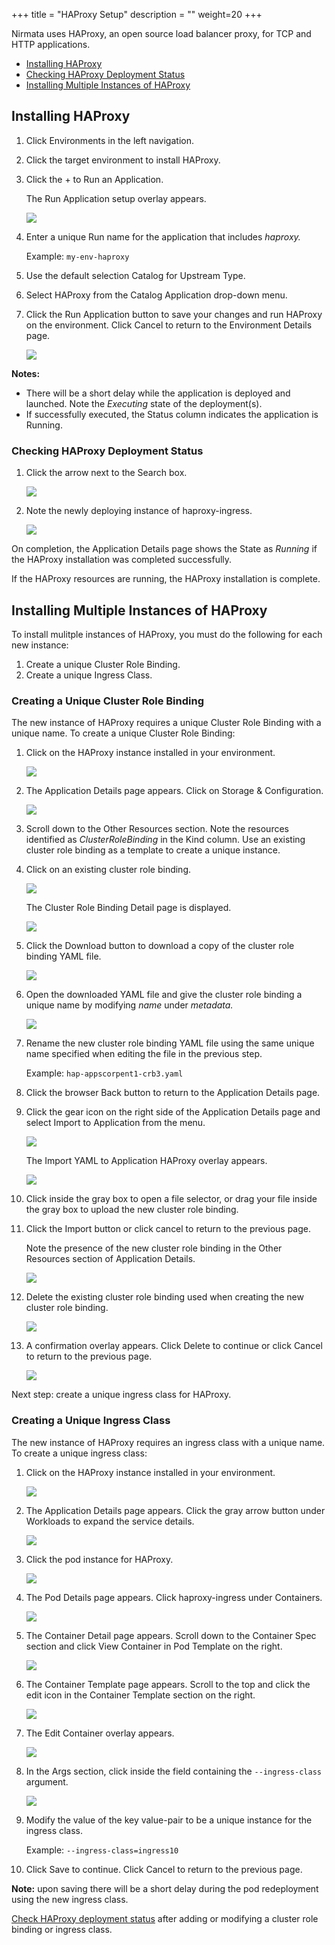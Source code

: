 +++
title = "HAProxy Setup"
description = ""
weight=20
+++

Nirmata uses HAProxy, an open source load balancer proxy, for TCP and HTTP applications.

* [Installing HAProxy](https://docs.nirmata.io/integrations/ingress-controllers/haproxy-setup/#installing-haproxy)
* [Checking HAProxy Deployment Status](https://docs.nirmata.io/integrations/ingress-controllers/haproxy-setup/#checking-haproxy-deployment-status)
* [Installing Multiple Instances of HAProxy](https://docs.nirmata.io/integrations/ingress-controllers/haproxy-setup/#installing-multiple-instances-of-haproxy)

## Installing HAProxy

1. Click Environments in the left navigation.  

1. Click the target environment to install HAProxy.  

1. Click the + to Run an Application.  

	The Run Application setup overlay appears.
	
	<img src="/images/run_app_overlay.png" style="max-width: 80%; height: auto;">

4. Enter a unique Run name for the application that includes *haproxy.*

	Example: `my-env-haproxy`

5. Use the default selection Catalog for Upstream Type.
6. Select HAProxy from the Catalog Application drop-down menu.
7. Click the Run Application button to save your changes and run HAProxy on the environment. Click Cancel to return to the Environment Details page.

	<img src="/images/ha_proxy_app_page.png" style="max-width: 100%; height: auto;">

**Notes:**

* There will be a short delay while the application is deployed and launched. Note the *Executing* state of the deployment(s).
* If successfully executed, the Status column indicates the application is Running.

### Checking HAProxy Deployment Status
1. Click the arrow next to the Search box.

	<img src="/images/haproxy_ingress_deployment.png" style="max-width: 100%; height: auto;">
	
2. Note the newly deploying instance of haproxy-ingress.

	<img src="/images/haproxy_deploy_exec.png" style="max-width: 100%; height: auto;">
	
	
On completion, the Application Details page shows the State as *Running* if the HAProxy installation was completed successfully.

If the HAProxy resources are running, the HAProxy installation is complete.

## Installing Multiple Instances of HAProxy
To install mulitple instances of HAProxy, you must do the following for each new instance:

1. Create a unique Cluster Role Binding.
2. Create a unique Ingress Class.

### Creating a Unique Cluster Role Binding
The new instance of HAProxy requires a unique Cluster Role Binding with a unique name. To create a unique Cluster Role Binding:

1. Click on the HAProxy instance installed in your environment.

	<img src="/images/environment_details.png" style="max-width: 80%; height: auto;">
	
2. The Application Details page appears. Click on Storage & Configuration.
	
	<img src="/images/application_details.png" style="max-width: 100%; height: auto;">
	
3. Scroll down to the Other Resources section. Note the resources identified as *ClusterRoleBinding* in the Kind column. Use an existing cluster role binding as a template to create a unique instance.

4.  Click on an existing cluster role binding.

	<img src="/images/select_crb.png" style="max-width: 80%; height: auto;">
		
	The Cluster Role Binding Detail page is displayed.
	
	<img src="/images/crb_details.png" style="max-width: 100%; height: auto;">
	
5. Click the Download button to download a copy of the cluster role binding YAML file.

	<img src="/images/crb_yaml_download.png" style="max-width: 80%; height: auto;">
	
6. Open the downloaded YAML file and give the cluster role binding a unique name by modifying *name* under *metadata.*

	<img src="/images/edit_crb_yaml.png" style="max-width: 60%; height: auto;">
	
7. Rename the new cluster role binding YAML file using the same unique name specified when editing the file in the previous step.

	Example: `hap-appscorpent1-crb3.yaml`

8. Click the browser Back button to return to the Application Details page.

9. Click the gear icon on the right side of the Application Details page and select Import to Application from the menu.

	<img src="/images/import_crb_yaml.png" style="max-width: 35%; height: auto;">
	
	The Import YAML to Application HAProxy overlay appears.
	
	<img src="/images/import_haproxy_yaml.png" style="max-width: 75%; height: auto;">

10. Click inside the gray box to open a file selector, or drag your file inside the gray box to upload the new cluster role binding.

11. Click the Import button or click cancel to return to the previous page.

	Note the presence of the new cluster role binding in the Other Resources section of Application Details. 
	
	<img src="/images/new_crb_resource.png" style="max-width: 75%; height: auto;">
	
12. Delete the existing cluster role binding used when creating the new cluster role binding.

	<img src="/images/delete_crb.png" style="max-width: 75%; height: auto;">
	
13. A confirmation overlay appears. Click Delete to continue or click Cancel to return to the previous page.

	<img src="/images/confirm_delete_crb.png" style="max-width: 60%; height: auto;">
	
Next step: create a unique ingress class for HAProxy.

### Creating a Unique Ingress Class

The new instance of HAProxy requires an ingress class with a unique name. To create a unique ingress class:

1. Click on the HAProxy instance installed in your environment.

	<img src="/images/environment_details.png" style="max-width: 80%; height: auto;">
	
2. The Application Details page appears. Click the gray arrow button under Workloads to expand the service details.

	<img src="/images/haproxy_ingress_deployment.png" style="max-width: 100%; height: auto;">
	
3. Click the pod instance for HAProxy.

	<img src="/images/select_haproxy_pod.png" style="max-width: 80%; height: auto;">
	
4. The Pod Details page appears. Click haproxy-ingress under Containers.

	<img src="/images/select_haproxy_ingress_container.png" style="max-width: 100%; height: auto;">
	
5. The Container Detail page appears. Scroll down to the Container Spec section and click View Container in Pod Template on the right.

	<img src="/images/container_detail_spec.png" style="max-width: 100%; height: auto;">
	
6. The Container Template page appears. Scroll to the top and click the edit icon in the Container Template section on the right.

	<img src="/images/edit_haproxy_template.png" style="max-width: 100%; height: auto;">
	
7. The Edit Container overlay appears.

	<img src="/images/edit_container_overlay.png" style="max-width: 80%; height: auto;">
	
8. In the Args section, click inside the field containing the `--ingress-class` argument.

	<img src="/images/ingress_class_args.png" style="max-width: 65%; height: auto;">
	
9. Modify the value of the key value-pair to be a unique instance for the ingress class. 

	Example: `--ingress-class=ingress10`

10. Click Save to continue. Click Cancel to return to the previous page.

**Note:** upon saving there will be a short delay during the pod redeployment using the new ingress class.

[Check HAProxy deployment status](https://docs.nirmata.io/integrations/ingress-controllers/haproxy-setup/#checking-haproxy-deployment-status) after adding or modifying a cluster role binding or ingress class. 